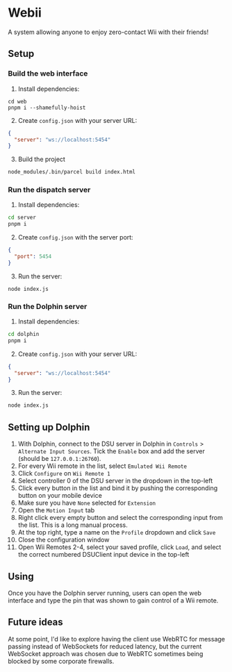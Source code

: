 # Webii
A system allowing anyone to enjoy zero-contact Wii with their friends!

## Setup

### Build the web interface

1. Install dependencies:

```
cd web
pnpm i --shamefully-hoist
```

2. Create `config.json` with your server URL:

```json
{
  "server": "ws://localhost:5454"
}
```

3. Build the project

```bash
node_modules/.bin/parcel build index.html
```

### Run the dispatch server

1. Install dependencies:

```bash
cd server
pnpm i
```

2. Create `config.json` with the server port:

```json
{
  "port": 5454
}
```

3. Run the server:

```
node index.js
```

### Run the Dolphin server

1. Install dependencies:

```bash
cd dolphin
pnpm i
```

2. Create `config.json` with your server URL:

```json
{
  "server": "ws://localhost:5454"
}
```

3. Run the server:

```bash
node index.js
```

## Setting up Dolphin
1. With Dolphin, connect to the DSU server in Dolphin in `Controls` > `Alternate Input Sources`. Tick the `Enable` box and add the server (should be `127.0.0.1:26760`).
2. For every Wii remote in the list, select `Emulated Wii Remote`
3. Click `Configure` on `Wii Remote 1`
4. Select controller 0 of the DSU server in the dropdown in the top-left
5. Click every button in the list and bind it by pushing the corresponding button on your mobile device
6. Make sure you have `None` selected for `Extension`
7. Open the `Motion Input` tab
8. Right click every empty button and select the corresponding input from the list. This is a long manual process.
9. At the top right, type a name on the `Profile` dropdown and click `Save`
10. Close the configuration window
11. Open Wii Remotes 2-4, select your saved profile, click `Load`, and select the correct numbered DSUClient input device in the top-left

## Using
Once you have the Dolphin server running, users can open the web interface and type the pin that was shown to gain control of a Wii remote.

## Future ideas
At some point, I'd like to explore having the client use WebRTC for message passing instead of WebSockets for reduced latency, but the current WebSocket approach was chosen due to WebRTC sometimes being blocked by some corporate firewalls.
